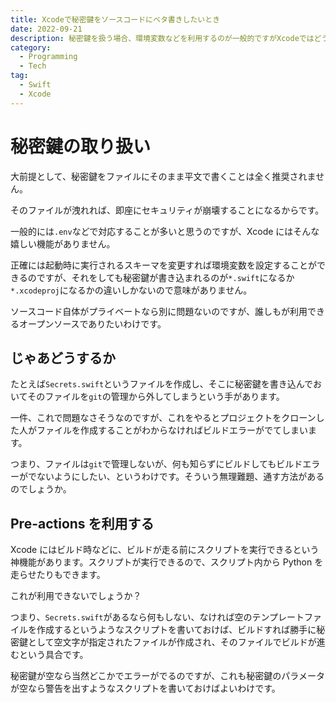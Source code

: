 ```yaml
---
title: Xcodeで秘密鍵をソースコードにベタ書きしたいとき
date: 2022-09-21
description: 秘密鍵を扱う場合、環境変数などを利用するのが一般的ですがXcodeではどうすればいいのか考えてみました
category:
  - Programming
  - Tech
tag:
  - Swift
  - Xcode
---
```


# 秘密鍵の取り扱い

大前提として、秘密鍵をファイルにそのまま平文で書くことは全く推奨されません。

そのファイルが洩れれば、即座にセキュリティが崩壊することになるからです。

一般的には`.env`などで対応することが多いと思うのですが、Xcode にはそんな嬉しい機能がありません。

正確には起動時に実行されるスキーマを変更すれば環境変数を設定することができるのですが、それをしても秘密鍵が書き込まれるのが`*.swift`になるか`*.xcodeproj`になるかの違いしかないので意味がありません。

ソースコード自体がプライベートなら別に問題ないのですが、誰しもが利用できるオープンソースでありたいわけです。

## じゃあどうするか

たとえば`Secrets.swift`というファイルを作成し、そこに秘密鍵を書き込んでおいてそのファイルを`git`の管理から外してしまうという手があります。

一件、これで問題なさそうなのですが、これをやるとプロジェクトをクローンした人がファイルを作成することがわからなければビルドエラーがでてしまいます。

つまり、ファイルは`git`で管理しないが、何も知らずにビルドしてもビルドエラーがでないようにしたい、というわけです。そういう無理難題、通す方法があるのでしょうか。

## Pre-actions を利用する

Xcode にはビルド時などに、ビルドが走る前にスクリプトを実行できるという神機能があります。スクリプトが実行できるので、スクリプト内から Python を走らせたりもできます。

これが利用できないでしょうか？

つまり、`Secrets.swift`があるなら何もしない、なければ空のテンプレートファイルを作成するというようなスクリプトを書いておけば、ビルドすれば勝手に秘密鍵として空文字が指定されたファイルが作成され、そのファイルでビルドが進むという具合です。

秘密鍵が空なら当然どこかでエラーがでるのですが、これも秘密鍵のパラメータが空なら警告を出すようなスクリプトを書いておけばよいわけです。
